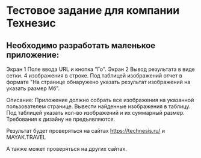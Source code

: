 # Тестовое задание для компании Технезис #

## Необходимо разработать маленькое приложение: ##

Экран 1 Поле ввода URL и кнопка "Го".
Экран 2 Вывод результата в виде сетки. 4 изображения в строке. Под таблицей изображений отчет в формате "На странице обнаружено указать результат изображений на указать размер Мб".

Описание: Приложение должно собрать все изображения на указанной пользователем
странице. Вывести найденные изображения в таблицу. Под таблицей указать кол-во
изображений и их суммарный размер. Требования к дизайну не предъявляются.

Результат будет проверяться на сайтах https://technesis.ru/ и MAYAK.TRAVEL

А также может проверяться на других сайтах.
